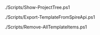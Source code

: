 ./Scripts/Show-ProjectTree.ps1

./Scripts/Export-TemplateFromSpireApi.ps1

./Scripts/Remove-AllTemplateItems.ps1

